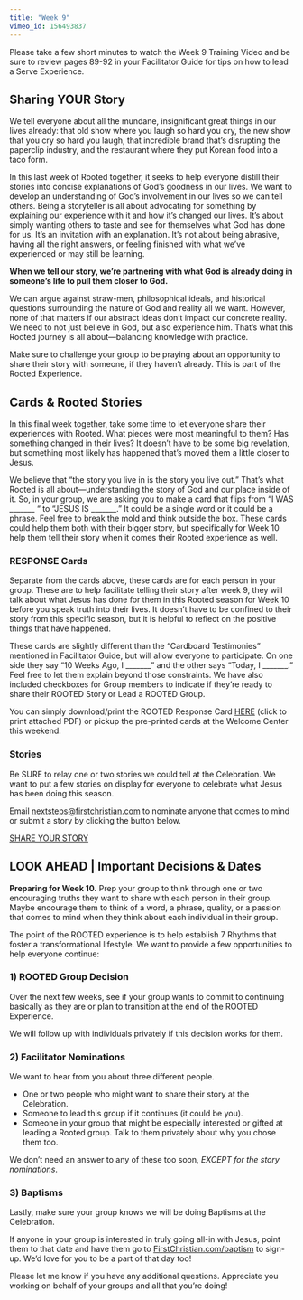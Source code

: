```yaml
---
title: "Week 9"
vimeo_id: 156493837
---
```


Please take a few short minutes to watch the Week 9 Training Video and be sure to review pages 89-92 in your Facilitator Guide for tips on how to lead a Serve Experience. 

## Sharing YOUR Story

We tell everyone about all the mundane, insignificant great things in our lives already: that old show where you laugh so hard you cry, the new show that you cry so hard you laugh, that incredible brand that’s disrupting the paperclip industry, and the restaurant where they put Korean food into a taco form.
 
In this last week of Rooted together, it seeks to help everyone distill their stories into concise explanations of God’s goodness in our lives. We want to develop an understanding of God’s involvement in our lives so we can tell others. Being a storyteller is all about advocating for something by explaining our experience with it and how it’s changed our lives. It’s about simply wanting others to taste and see for themselves what God has done for us. It’s an invitation with an explanation. It’s not about being abrasive, having all the right answers, or feeling finished with what we’ve experienced or may still be learning.

**When we tell our story, we’re partnering with what God is already doing in someone’s life to pull them closer to God.**

We can argue against straw-men, philosophical ideals, and historical questions surrounding the nature of God and reality all we want. However, none of that matters if our abstract ideas don’t impact our concrete reality. We need to not just believe in God, but also experience him. That’s what this Rooted journey is all about—balancing knowledge with practice.

Make sure to challenge your group to be praying about an opportunity to share their story with someone, if they haven’t already. This is part of the Rooted Experience.

## Cards & Rooted Stories

In this final week together, take some time to let everyone share their experiences with Rooted. What pieces were most meaningful to them? Has something changed in their lives? It doesn’t have to be some big revelation, but something most likely has happened that’s moved them a little closer to Jesus.

We believe that “the story you live in is the story you live out.” That’s what Rooted is all about—understanding the story of God and our place inside of it. So, in your group, we are asking you to make a card that flips from “I WAS _______ “ to “JESUS IS _______.” It could be a single word or it could be a phrase. Feel free to break the mold and think outside the box. These cards could help them both with their bigger story, but specifically for Week 10 help them tell their story when it comes their Rooted experience as well.

### RESPONSE Cards

Separate from the cards above, these cards are for each person in your group. These are to help facilitate telling their story after week 9, they will talk about what Jesus has done for them in this Rooted season for Week 10 before you speak truth into their lives. It doesn’t have to be confined to their story from this specific season, but it is helpful to reflect on the positive things that have happened.

These cards are slightly different than the “Cardboard Testimonies” mentioned in Facilitator Guide, but will allow everyone to participate. On one side they say “10 Weeks Ago, I _______” and the other says “Today, I _______.” Feel free to let them explain beyond those constraints. We have also included checkboxes for Group members to indicate if they’re ready to share their ROOTED Story or Lead a ROOTED Group. 

You can simply download/print the ROOTED Response Card [HERE](https://firstchristian.com/wp-content/uploads/2019/04/ROOTED-Response-Card.pdf) (click to print attached PDF) or pickup the pre-printed cards at the Welcome Center this weekend.

### Stories

Be SURE to relay one or two stories we could tell at the Celebration. We want to put a few stories on display for everyone to celebrate what Jesus has been doing this season. 

Email nextsteps@firstchristian.com to nominate anyone that comes to mind or submit a story by clicking the button below.

[SHARE YOUR STORY](https://form.jotform.com/82886016722158)


## LOOK AHEAD | Important Decisions & Dates

**Preparing for Week 10.** Prep your group to think through one or two encouraging truths they want to share with each person in their group. Maybe encourage them to think of a word, a phrase, quality, or a passion that comes to mind when they think about each individual in their group.

The point of the ROOTED experience is to help establish 7 Rhythms that foster a transformational lifestyle. We want to provide a few opportunities to help everyone continue:

### 1) ROOTED Group Decision

Over the next few weeks, see if your group wants to commit to continuing basically as they are or plan to transition at the end of the ROOTED Experience. 

We will follow up with individuals privately if this decision works for them.

### 2) Facilitator Nominations

We want to hear from you about three different people. 

- One or two people who might want to share their story at the Celebration. 
- Someone to lead this group if it continues (it could be you).
- Someone in your group that might be especially interested or gifted at leading a Rooted group. Talk to them privately about why you chose them too.  

We don’t need an answer to any of these too soon, *EXCEPT for the story nominations*.

### 3) Baptisms

Lastly, make sure your group knows we will be doing Baptisms at the Celebration.

If anyone in your group is interested in truly going all-in with Jesus, point them to that date and have them go to [FirstChristian.com/baptism](http://www.firstchristian.com/baptism) to sign-up. We’d love for you to be a part of that day too!

Please let me know if you have any additional questions. Appreciate you working on behalf of your groups and all that you’re doing! 

